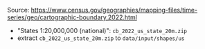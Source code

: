 Source: https://www.census.gov/geographies/mapping-files/time-series/geo/cartographic-boundary.2022.html
- "States 1:20,000,000 (national)": `cb_2022_us_state_20m.zip`
- extract `cb_2022_us_state_20m.zip` to `data/input/shapes/us`